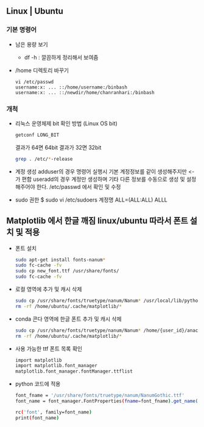 ## Linux | Ubuntu

### 기본 명령어
- 남은 용량 보기
  - df -h : 깔끔하게 정리해서 보여줌
    
- /home 디렉토리 바꾸기
  ```
  vi /etc/passwd
  username:x: ... ::/home/username:/binbash
  username:x: ... ::/newdir/home/chanranhari:/binbash
  ```

### 개척
- 리눅스 운영체제 bit 확인 방법 (Linux OS bit)
  ```bash
  getconf LONG_BIT
  ```
  결과가 64면 64bit 결과가 32면 32bit
  ```bash
  grep . /etc/*-release
  ```


- 계정 생성
  adduser의 경우 명령어 실행시 기본 계정정보를 같이 생성해주지만 <- 가 편함
  useradd의 경우 계정만 생성하며 기타 다른 정보를 수동으로 생성 및 설정해주어야 한다. 
  /etc/passwd 에서 확인 및 수정
  
- sudo 권한
  $ sudo vi /etc/sudoers
  계정명 ALL=(ALL:ALL) ALLL
  
## Matplotlib 에서 한글 깨짐 linux/ubuntu 따라서 폰트 설치 및 적용
- 폰트 설치
  ```bash
  sudo apt-get install fonts-nanum*
  sudo fc-cache -fv
  sudo cp new_font.ttf /usr/share/fonts/
  sudo fc-cache -fv
  ```
- 로컬 영역에 추가 및 캐시 삭제
  ```bash
  sudo cp /usr/share/fonts/truetype/nanum/Nanum* /usr/local/lib/python3.4/dist-packages/matplotlib/mpl-data/fonts/ttf/
  rm -rf /home/ubuntu/.cache/matplotlib/*
  ```
- conda 콘다 영역에 한글 폰트 추가 및 캐시 삭제
  ```bash
  sudo cp /usr/share/fonts/truetype/nanum/Nanum* /home/{user_id}/anaconda3/envs/{env_name}/lib/python3.5/site-packages/matplotlib/mpl-data/fonts/ttf/
  rm -rf /home/ubuntu/.cache/matplotlib/*
  ```
- 사용 가능한 ttf 폰트 목록 확인
  ```bash
  import matplotlib
  import matplotlib.font_manager
  matplotlib.font_manager.fontManager.ttflist
  ```
- python 코드에 적용
  ```bash
  font_fname = '/usr/share/fonts/truetype/nanum/NanumGothic.ttf'
  font_name = font_manager.FontProperties(fname=font_fname).get_name()

  rc('font', family=font_name)
  print(font_name)
  ```
